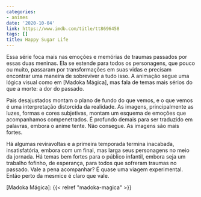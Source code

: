```yaml
---
categories:
- animes
date: '2020-10-04'
link: https://www.imdb.com/title/tt8696458
tags: []
title: Happy Sugar Life
---
```


Essa série foca mais nas emoções e memórias de traumas passados por essas duas meninas. Ela se estende para todos os personagens, que pouco ou muito, passaram por transformações em suas vidas e precisam encontrar uma maneira de sobreviver a tudo isso. A animação segue uma lógica visual como em [Madoka Mágica], mas fala de temas mais sérios do que a morte: a dor do passado.

Pais desajustados montam o plano de fundo do que vemos, e o que vemos é uma interpretação distorcida da realidade. As imagens, principalmente as luzes, formas e cores subjetivas, montam um esquema de emoções que acompanhamos compenetrados. É profundo demais para ser traduzido em palavras, embora o anime tente. Não consegue. As imagens são mais fortes.

Há algumas reviravoltas e a primeira temporada termina inacabada, insatisfatória, embora com um final, mas larga seus personagens no meio da jornada. Há temas bem fortes para o público infantil, embora seja um trabalho fofinho, de esperança, para todos que sofreram traumas no passado. Vale a pena acompanhar? É quase uma viagem experimental. Então perto da mesmice é claro que vale.

[Madoka Mágica]: {{< relref "madoka-magica" >}}